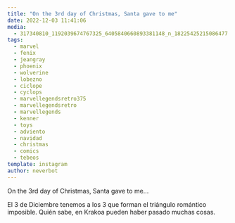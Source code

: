 ```yaml
---
title: "On the 3rd day of Christmas, Santa gave to me"
date: 2022-12-03 11:41:06
media: 
  - 317340810_1192039674767325_6405840660893381148_n_18225425215086477.jpg
tags: 
  - marvel
  - fenix
  - jeangray
  - phoenix
  - wolverine
  - lobezno
  - ciclope
  - cyclops
  - marvellegendsretro375
  - marvellegendsretro
  - marvellegends
  - kenner
  - toys
  - adviento
  - navidad
  - christmas
  - comics
  - tebeos
template: instagram
author: neverbot
---
```


On the 3rd day of Christmas, Santa gave to me...

El 3 de Diciembre tenemos a los 3 que forman el triángulo romántico imposible. Quién sabe, en Krakoa pueden haber pasado muchas cosas.


